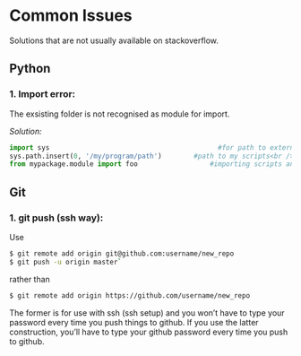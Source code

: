 # Common Issues
Solutions that are not usually available on stackoverflow.

## Python
### 1. Import error:

The exsisting folder is not recognised as module for import.

<em>Solution:</em>

```python
import sys                                          #for path to external scripts<br />
sys.path.insert(0, '/my/program/path')        #path to my scripts<br />
from mypackage.module import foo                  #importing scripts and giving a local name<br />
```   
## Git
### 1. git push (ssh way):
Use 
```bash
$ git remote add origin git@github.com:username/new_repo
$ git push -u origin master`
 ```
rather than 
```bash 
$ git remote add origin https://github.com/username/new_repo
```
The former is for use with ssh (ssh setup) and you won’t have to type your password every time you push things to github. If you use the latter construction, you’ll have to type your github password every time you push to github.
